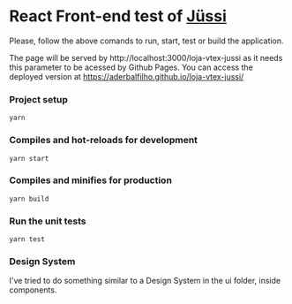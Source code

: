 # React Front-end test of [Jüssi](https://jussi.com.br/)

Please, follow the above comands to run, start, test or build the application.

The page will be served by http://localhost:3000/loja-vtex-jussi as it needs this parameter to be acessed by Github Pages. You can access the deployed version at https://aderbalfilho.github.io/loja-vtex-jussi/

### Project setup

```shell
yarn
```

### Compiles and hot-reloads for development

```shell
yarn start
```

### Compiles and minifies for production

```shell
yarn build
```

### Run the unit tests

```shell
yarn test
```

### Design System

I've tried to do something similar to a Design System in the ui folder, inside components.
